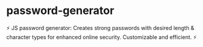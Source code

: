 # password-generator
⚡️ JS password generator: Creates strong passwords with desired length &amp; character types for enhanced online security. Customizable and efficient. ⚡️
